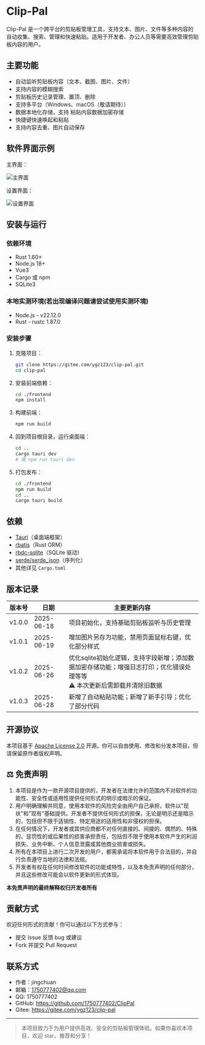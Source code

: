# Clip-Pal

Clip-Pal 是一个跨平台的剪贴板管理工具，支持文本、图片、文件等多种内容的自动收集、搜索、管理和快速粘贴。适用于开发者、办公人员等需要高效管理剪贴板内容的用户。

## 主要功能
- 自动监听剪贴板内容（文本、截图、图片、文件）
- 支持内容的模糊搜索
- 剪贴板历史记录管理、置顶、删除
- 支持多平台（Windows、macOS（敬请期待））
- 数据本地化存储，支持 粘贴内容数据加密存储
- 快捷键快速唤起和粘贴
- 支持内容去重、图片自动保存

## 软件界面示例

主界面：

![主界面](assets/2.png)

设置界面：

![设置界面](assets/1.png)

## 安装与运行

### 依赖环境
- Rust 1.60+
- Node.js 18+
- Vue3
- Cargo 或 npm
- SQLite3

### 本地实测环境(若出现编译问题请尝试使用实测环境)
- Node.js  -   v22.12.0
- Rust     -   rustc 1.87.0

### 安装步骤

1. 克隆项目：
   ```bash
   git clone https://gitee.com/ygz123/clip-pal.git
   cd clip-pal
   ```
2. 安装前端依赖：
   ```bash
   cd ./frontend
   npm install
   ```
3. 构建前端：
   ```bash
   npm run build
   ```
4. 回到项目根目录，运行桌面端：
   ```bash
   cd ..
   cargo tauri dev
   # 或 npm run tauri dev
   ```
5. 打包发布：
   ```bash
   cd ./frontend
   npm run build
   cd ..
   cargo tauri build
   ```


## 依赖
- [Tauri](https://tauri.app/)（桌面端框架）
- [rbatis](https://github.com/rbatis/rbatis)（Rust ORM）
- [rbdc-sqlite](https://github.com/rbatis/rbdc-sqlite)（SQLite 驱动）
- [serde/serde_json](https://serde.rs/)（序列化）
- 其他详见 `Cargo.toml`

## 版本记录

| 版本号   | 日期         | 主要更新内容                                   |
|----------|--------------|-----------------------------------------------|
| v1.0.0   | 2025-06-18   | 项目初始化，支持基础剪贴板监听与历史管理       |
| v1.0.1   | 2025-06-19   | 增加图片另存为功能，禁用页面鼠标右键，优化部分样式            |
| v1.0.2   | 2025-06-26   | 优化sqlite初始化逻辑，支持字段新增；添加数据加密存储功能；增强日志打印；优化错误处理等等<br/>⚠️ 本次更新后需卸载并清除旧数据 |
| v1.0.3   | 2025-06-28   | 新增了自动粘贴功能；新增了新手引导；优化了部分代码 |


## 开源协议

本项目基于 [Apache License 2.0](LICENSE) 开源。你可以自由使用、修改和分发本项目，但请保留原作者版权声明。

## ⚖️ 免责声明

1. 本项目是作为一款开源项目提供的，开发者在法律允许的范围内不对软件的功能性、安全性或适用性提供任何形式的明示或暗示的保证。
2. 用户明确理解并同意，使用本软件的风险完全由用户自己承担，软件以"现状"和"现有"基础提供。开发者不提供任何形式的担保，无论是明示还是暗示的，包括但不限于适销性、特定用途的适用性和非侵权的担保。
3. 在任何情况下，开发者或其供应商都不对任何直接的、间接的、偶然的、特殊的、惩罚性的或后果性的损害承担责任，包括但不限于使用本软件产生的利润损失、业务中断、个人信息泄露或其他商业损害或损失。
4. 所有在本项目上进行二次开发的用户，都需承诺将本软件用于合法目的，并自行负责遵守当地的法律和法规。
5. 开发者有权在任何时间修改软件的功能或特性，以及本免责声明的任何部分，并且这些修改可能会以软件更新的形式体现。

**本免责声明的最终解释权归开发者所有**

## 贡献方式

欢迎任何形式的贡献！你可以通过以下方式参与：
- 提交 Issue 反馈 bug 或建议
- Fork 并提交 Pull Request

## 联系方式

- 作者：jingchuan
- 邮箱：1750777402@qq.com
- QQ: 1750777402
- GitHub: https://github.com/1750777402/ClipPal
- Gitee: https://gitee.com/ygz123/clip-pal

---

> 本项目致力于为用户提供高效、安全的剪贴板管理体验。如果你喜欢本项目，欢迎 star、推荐和分享！ 